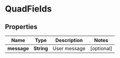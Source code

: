 
# QuadFields

## Properties
Name | Type | Description | Notes
------------ | ------------- | ------------- | -------------
**message** | **String** | User message |  [optional]



